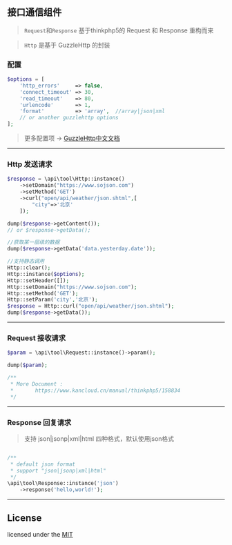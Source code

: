 ## 接口通信组件

> `Request`和`Response` 基于thinkphp5的 Request 和 Response 重构而来

> `Http` 是基于 GuzzleHttp 的封装

### 配置

``` php
$options = [
    'http_errors'     => false,
    'connect_timeout' => 30,
    'read_timeout'    => 80,
    'urlencode'       => 1,
    'format'          => 'array',  //array|json|xml
    // or another guzzlehttp options
];
```

> 更多配置项 -> [GuzzleHttp中文文档](http://guzzle-cn.readthedocs.io/zh_CN/latest/request-options.html)

---

### Http 发送请求

```php
$response = \api\tool\Http::instance()
    ->setDomain("https://www.sojson.com")
    ->setMethod('GET')
    ->curl("open/api/weather/json.shtml",[
        "city"=>'北京'
    ]);

dump($response->getContent());
// or $response->getData();

//获取某一层级的数据
dump($response->getData('data.yesterday.date'));

//支持静态调用
Http::clear();
Http::instance($options);
Http::setHeader([]);
Http::setDomain("https://www.sojson.com");
Http::setMethod('GET');
Http::setParam('city','北京');
$response = Http::curl("open/api/weather/json.shtml");
dump($response->getData());
```

---

### Request 接收请求

```php
$param = \api\tool\Request::instance()->param();

dump($param);

/**
 * More Document :
 *       https://www.kancloud.cn/manual/thinkphp5/158834
 */
```

---

### Response 回复请求
> 支持 json|jsonp|xml|html 四种格式，默认使用json格式

```php

/**
 * default json format
 * support "json|jsonp|xml|html"
 */
\api\tool\Response::instance('json')
    ->response('hello,world!');

```

---

## License
licensed under the [MIT](https://rem.mit-license.org/)